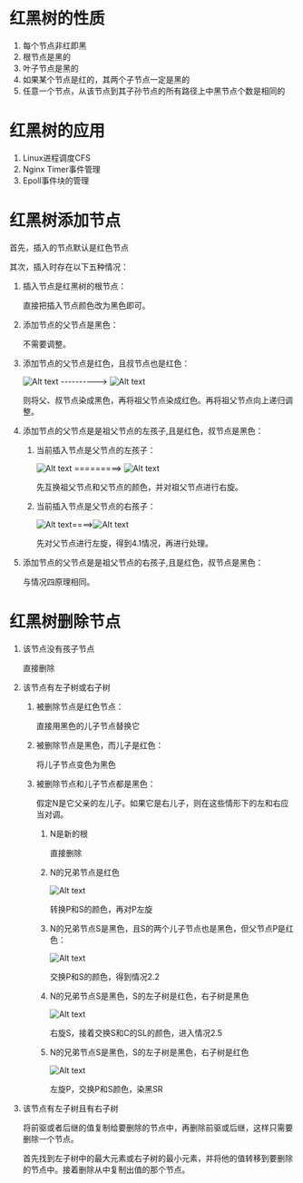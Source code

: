 # 红黑树的性质
1. 每个节点非红即黑
2. 根节点是黑的
3. 叶子节点是黑的
4. 如果某个节点是红的，其两个子节点一定是黑的
5. 任意一个节点，从该节点到其子孙节点的所有路径上中黑节点个数是相同的
   
# 红黑树的应用
1. Linux进程调度CFS
2. Nginx Timer事件管理
3. Epoll事件块的管理

# 红黑树添加节点
首先，插入的节点默认是红色节点

其次，插入时存在以下五种情况：
1. 插入节点是红黑树的根节点：
   
   直接把插入节点颜色改为黑色即可。

2. 添加节点的父节点是黑色：
   
   不需要调整。

3. 添加节点的父节点是红色，且叔节点也是红色：

   ![Alt text](image-1.png)  ---------->
   ![Alt text](image-2.png)
   
   则将父、叔节点染成黑色，再将祖父节点染成红色。再将祖父节点向上递归调整。

4. 添加节点的父节点是是祖父节点的左孩子,且是红色，叔节点是黑色：
   
   1. 当前插入节点是父节点的左孩子：

      ![Alt text](image-4.png)     =========> ![Alt text](image-5.png)
   
      先互换祖父节点和父节点的颜色，并对祖父节点进行右旋。


   2. 当前插入节点是父节点的右孩子：
   
      ![Alt text](image-3.png)====>![Alt text](image-4.png)

      先对父节点进行左旋，得到4.1情况，再进行处理。

5. 添加节点的父节点是是祖父节点的右孩子,且是红色，叔节点是黑色：
   
      与情况四原理相同。

# 红黑树删除节点



1. 该节点没有孩子节点
   
   直接删除

2. 该节点有左子树或右子树

   1. 被删除节点是红色节点：

      直接用黑色的儿子节点替换它

   2. 被删除节点是黑色，而儿子是红色：

      将儿子节点变色为黑色

   3. 被删除节点和儿子节点都是黑色：

      假定N是它父亲的左儿子。如果它是右儿子，则在这些情形下的左和右应当对调。

      1. N是新的根

         直接删除


      2. N的兄弟节点是红色
   
         ![Alt text](image-8.png)

         转换P和S的颜色，再对P左旋

      3. N的兄弟节点S是黑色，且S的两个儿子节点也是黑色，但父节点P是红色：
   
         ![Alt text](image-9.png)

         交换P和S的颜色，得到情况2.2

      4. N的兄弟节点S是黑色，S的左子树是红色，右子树是黑色

         ![Alt text](image-10.png)
         
         右旋S，接着交换S和C的SL的颜色，进入情况2.5

      5. N的兄弟节点S是黑色，S的左子树是黑色，右子树是红色

         ![Alt text](image-11.png)

         左旋P，交换P和S颜色，染黑SR
         

3. 该节点有左子树且有右子树
   
   将前驱或者后继的值复制给要删除的节点中，再删除前驱或后继，这样只需要删除一个节点。
   
   
   首先找到左子树中的最大元素或右子树的最小元素，并将他的值转移到要删除的节点中。接着删除从中复制出值的那个节点。
   
   